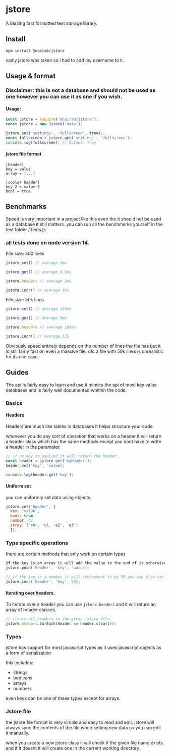 # jstore
A blazing fast formatted text storage library.

## Install
`npm install @naira0/jstore` 

sadly jstore was taken so i had to add my username to it.

## Usage & format

### Disclaimer: this is not a database and should not be used as one however you can use it as one if you wish. 

#### Usage:
```javascript
const Jstore = require('@naira0/jstore');
const jstore = new Jstore('data');

jstore.set('settings', 'fullscreen', true);
const fullscreen = jstore.get('settings', 'fullscreen');
console.log(fullscreen); // Output: True
```

#### jstore file format
```
[header]
key = value
array = [...]

[cooler header]
key 2 = value 2
bool = true
```

## Benchmarks
Speed is very important in a project like this even tho it should not be used as a database it still matters.
you can run all the benchmarks yourself in the test folder / tests.js

### all tests done on node version 14.
File size: 500 lines
```javascript
jstore.set() // average 3ms

jstore.get() // average 0.5ms

jstore.headers // average 2ms

jstore.incr() // average 3ms
```

File size: 50k lines
```javascript
jstore.set() // average 130ms

jstore.get() // average 9ms

jstore.headers // average 100ms

jstore.incr() // average 135
```
Obviously speed entirely depends on the number of lines the file has but it is still fairly fast on even a massive file. ofc a file with 50k lines is unrealistic for its use case.

## Guides
The api is fairly easy to learn and use it mimics the api of most key value databases and is fairly well documented whithin the code.

### Basics

#### Headers
Headers are much like tables in databases it helps structure your code.

whenever you do any sort of operation that works on a header it will return a header class which has the same methods except you dont have to write a header in the paramater.
```javascript
// if no key is suplied it will return the header.
const header = jstore.get('myHeader');
header.set('key', 'value);

console.log(header.get('key');
```
#### Uniform set
you can uniformly set data using objects
```javascript
jstore.set('header', {
  key: 'value',
  bool: true,
  number: 42,
  array: ['e0', 'e1, 'e2', 'e3']
  });
```

### Type specific operations
there are certain methods that only work on certain types
```javascript
if the key is an array it will add the value to the end of it otherwise it will do nothing.
jstore.push('header', 'key', 'value);

// if the key is a number it will increament it by 50 you can also use `jstore.decr()` as an opposite.
jstore.incr('header', 'key', 50);
```

#### Iterating over headers.
To iterate over a header you can use `jstore.headers` and it will return an array of header classes.
```javascript
// clears all headers in the given jstore file.
jstore.headers.forEach(header => header.clear());
```

### Types
jstore has support for most javascript types as it uses javascript objects as a form of serialization

this includes:
* strings
* booleans
* arrays
* numbers

even keys can be one of these types except for arrays.

### Jstore file
the jstore file format is very simple and easy to read and edit.
jstore will always sync the contents of the file when setting new data so you can edit it manually.

when you create a new jstore class it will check if the given file name exists and if it doesnt it will create one in the current working directory.

